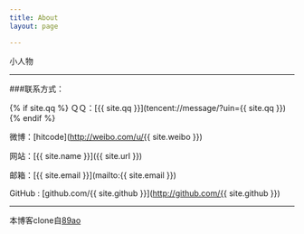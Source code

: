 ```yaml
---
title: About
layout: page

---
```


小人物

---

###联系方式：

{% if site.qq %}
ＱＱ：[{{ site.qq }}](tencent://message/?uin={{ site.qq }})
{% endif %}

微博：[hitcode](http://weibo.com/u/{{ site.weibo }})

网站：[{{ site.name }}]({{ site.url }})

邮箱：[{{ site.email }}](mailto:{{ site.email }})

GitHub : [github.com/{{ site.github }}](http://github.com/{{ site.github }})

----

本博客clone自[89ao](https://github.com/89ao/89ao.github.io)
